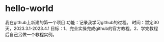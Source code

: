 # hello-world
我在github上新建的第一个项目
功能：记录我学习github的过程。
时间：暂定30天，2023.3.1-2023.4.1
目标：1、完全实操完成github的官方教程。2、学完教程后自己另做一个教程实例。
